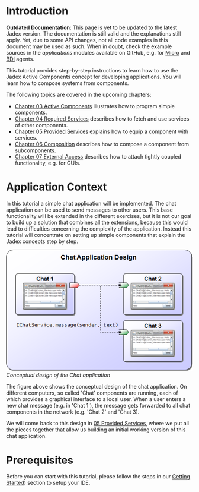 # Introduction

**Outdated Documentation**: This page is yet to be updated to the latest Jadex version. The documentation is still valid and the explanations still apply. Yet, due to some API changes, not all code examples in this document may be used as such. When in doubt, check the example sources in the *applications* modules available on GitHub, e.g. for [Micro](https://github.com/actoron/jadex/tree/master/applications/micro/src/main/java/jadex/micro) and [BDI](https://github.com/actoron/jadex/tree/master/applications/bdiv3/src/main/java/jadex/bdiv3) agents.

This tutorial provides step-by-step instructions to learn how to use the Jadex Active Components concept for developing applications. You will learn how to compose systems from components.

The following topics are covered in the upcoming chapters:

- [Chapter 03 Active Components](03%20Active%20Components.md)  illustrates how to program simple components.
- [Chapter 04 Required Services](04%20Required%20Services.md)  describes how to fetch and use services of other components.
- [Chapter 05 Provided Services](05%20Provided%20Services.md)  explains how to equip a component with services.
- [Chapter 06 Composition](06%20Composition.md)  describes how to compose a component from subcomponents.
- [Chapter 07 External Access](07%20External%20Access.md)  describes how to attach tightly coupled functionality, e.g. for GUIs.

# Application Context

In this tutorial a simple chat application will be implemented. The chat application can be used to send messages to other users. This base functionality will be extended in the different exercises, but it is not our goal to build up a solution that combines all the extensions, because this would lead to difficulties concerning the complexity of the application. Instead this tutorial will concentrate on setting up simple components that explain the Jadex concepts step by step.

![AC Tutorial.01 Introduction@chatdesign.png](chatdesign.png)
*Conceptual design of the Chat application*

The figure above shows the conceptual design of the chat application. On different computers, so called 'Chat' components are running, each of which provides a graphical interface to a local user. When a user enters a new chat message (e.g. in 'Chat 1'), the message gets forwarded to all chat components in the network (e.g. 'Chat 2' and 'Chat 3).

We will come back to this design in [05 Provided Services](05%20Provided%20Services.md), where we put all the pieces together that allow us building an initial working version of this chat application.

# Prerequisites

Before you can start with this tutorial, please follow the steps in our [Getting Started](../../getting-started/getting-started.md#ide-setup)) section to setup your IDE.
